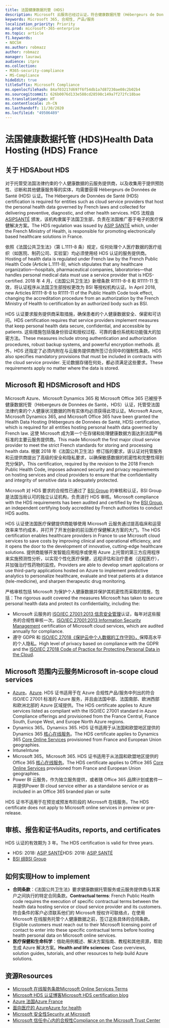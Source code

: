 ```yaml
---
title: 法国健康数据托管 (HDS)
description: Microsoft 云服务已经过认证，符合健康数据托管 (Hébergeurs de Données de Santé) 标准。
keywords: Microsoft 365, 合规性, 产品/服务
localization_priority: Priority
ms.prod: microsoft-365-enterprise
ms.topic: article
f1.keywords:
- NOCSH
ms.author: robmazz
author: robmazz
manager: laurawi
audience: itpro
ms.collection:
- M365-security-compliance
- MS-Compliance
hideEdit: true
titleSuffix: Microsoft Compliance
ms.openlocfilehash: 84af03217d697f6f54db1a7d87230ae08c2b02b4
ms.sourcegitcommit: 626b0076d133e588cd28598c149a7f272fc18bae
ms.translationtype: HT
ms.contentlocale: zh-CN
ms.lasthandoff: 11/30/2020
ms.locfileid: "49506489"
---
```

# <a name="health-data-hosting-hds-france"></a><span data-ttu-id="060b0-104">法国健康数据托管 (HDS)</span><span class="sxs-lookup"><span data-stu-id="060b0-104">Health Data Hosting (HDS) France</span></span>

## <a name="about-hds"></a><span data-ttu-id="060b0-105">关于 HDS</span><span class="sxs-lookup"><span data-stu-id="060b0-105">About HDS</span></span>

<span data-ttu-id="060b0-106">对于托管受法国法律约束的个人健康数据的云服务提供商，以及收集用于提供预防性、诊断和其他健康服务等的实体，均需要获得 Hébergeurs de Données de Santé (HDS) 认证。</span><span class="sxs-lookup"><span data-stu-id="060b0-106">The Hébergeurs de Données de Santé (HDS) certification is required for entities such as cloud service providers that host the personal health data governed by French laws and collected for delivering preventive, diagnostic, and other health services.</span></span> <span data-ttu-id="060b0-107">HDS 法规由 [ ASIPSANTÉ](https://esante.gouv.fr/) 颁发，该机构隶属于法国卫生部，负责在法国推广基于电子的医疗保健解决方案。</span><span class="sxs-lookup"><span data-stu-id="060b0-107">The HDS regulation was issued by [ASIP SANTÉ](https://esante.gouv.fr/) which, under the French Ministry of Health, is responsible for promoting electronically based healthcare solutions in France.</span></span>

<span data-ttu-id="060b0-108">依照《法国公共卫生法》（第 L.1111-8 条）规定，任何处理个人医疗数据的医疗组织（如医院、制药公司、实验室）均必须使用经 HDS 认证的服务提供商。</span><span class="sxs-lookup"><span data-stu-id="060b0-108">Hosting of health data is regulated under French law by the French Public Health Code (Article L.1111-8), which stipulates that any healthcare organization—hospitals, pharmaceutical companies, laboratories—that handles personal medical data must use a service provider that is HDS-certified.</span></span> <span data-ttu-id="060b0-109">2018 年 4 月，《法国公共卫生法》新增条款 R1111-8-8 和 R1111-11 生效，将认证程序从法国卫生部授权更改为 BSI 等授权机构认证。</span><span class="sxs-lookup"><span data-stu-id="060b0-109">In April 2018, new Articles R1111-8-8 to R1111-11 of the Public Health Code took effect, changing the accreditation procedure from an authorization by the French Ministry of Health to certification by an authorized body such as BSI.</span></span>

<span data-ttu-id="060b0-110">HDS 认证要求服务提供商采取措施，确保患者的个人健康数据安全、保密和可访问。</span><span class="sxs-lookup"><span data-stu-id="060b0-110">HDS certification requires that service providers implement measures that keep personal health data secure, confidential, and accessible by patients.</span></span> <span data-ttu-id="060b0-111">这些措施包括强身份验证和授权过程、可靠的备份系统和功能强大的加密方法。</span><span class="sxs-lookup"><span data-stu-id="060b0-111">These measures include strong authentication and authorization procedures, robust backup systems, and powerful encryption methods.</span></span> <span data-ttu-id="060b0-112">此外，HDS 还指定了必须内附在与云服务提供商所签订合同中的强制性条款。</span><span class="sxs-lookup"><span data-stu-id="060b0-112">HDS also specifies mandatory provisions that must be included in contracts with the cloud service provider.</span></span> <span data-ttu-id="060b0-113">无论数据存储在何处，都必须满足这些要求。</span><span class="sxs-lookup"><span data-stu-id="060b0-113">These requirements apply no matter where the data is stored.</span></span>

## <a name="microsoft-and-hds"></a><span data-ttu-id="060b0-114">Microsoft 和 HDS</span><span class="sxs-lookup"><span data-stu-id="060b0-114">Microsoft and HDS</span></span>

<span data-ttu-id="060b0-115">Microsoft Azure、Microsoft Dynamics 365 和 Microsoft Office 365 已被授予健康数据托管（Hébergeurs de Données de Santé，HDS）认证，托管受法国法律约束的个人健康状况数据的所有实体均必须获得此项认证。</span><span class="sxs-lookup"><span data-stu-id="060b0-115">Microsoft Azure, Microsoft Dynamics 365, and Microsoft Office 365 have been granted the Health Data Hosting (Hébergeurs de Données de Santé, HDS) certification, which is required for all entities hosting personal health data governed by French law.</span></span> <span data-ttu-id="060b0-116">这使 Microsoft 成为第一个在存储和处理健康数据方面达到法国严格标准的主要云服务提供商。</span><span class="sxs-lookup"><span data-stu-id="060b0-116">This made Microsoft the first major cloud service provider to meet the strict French standards for storing and processing health data.</span></span> <span data-ttu-id="060b0-117">根据 2018 年《法国公共卫生法》修订版的要求，该认证对托管服务和云提供商提出了高级的安全和隐私要求，以确保敏感数据的机密性和完整性得到充分保护。</span><span class="sxs-lookup"><span data-stu-id="060b0-117">This certification, required by the revision to the 2018 French Public Health Code, imposes advanced security and privacy requirements on hosting services and cloud providers to ensure that the confidentiality and integrity of sensitive data is adequately protected.</span></span>

<span data-ttu-id="060b0-118">Microsoft 对 HDS 要求的合规性已通过了 [BSI Group](https://www.bsigroup.com/fr-FR/) 的审核和认证，BSI Group 是法国当局认可的独立认证机构，负责进行 HDS 审核。</span><span class="sxs-lookup"><span data-stu-id="060b0-118">Microsoft compliance with the HDS requirements has been audited and certified by the [BSI Group](https://www.bsigroup.com/fr-FR/), an independent certifying body accredited by French authorities to conduct HDS audits.</span></span>

<span data-ttu-id="060b0-119">HDS 认证使法国医疗保健提供商能够使用 Microsoft 云服务通过提高临床和运营效率来节约成本，并打开了开发创新的前沿医疗保健解决方案的大门。</span><span class="sxs-lookup"><span data-stu-id="060b0-119">The HDS certification enables healthcare providers in France to use Microsoft cloud services to save costs by improving clinical and operational efficiency, and it opens the door to the development of innovative, cutting-edge healthcare solutions.</span></span> <span data-ttu-id="060b0-120">提供商能够开发智能应用程序或使用 Azure 上托管的第三方应用程序来实施预测性分析，以实现个性化医疗保健，远程评估和治疗患者（远程医疗），并加强治疗性药物的监控。</span><span class="sxs-lookup"><span data-stu-id="060b0-120">Providers are able to develop smart applications or use third-party applications hosted on Azure to implement predictive analytics to personalize healthcare, evaluate and treat patients at a distance (tele-medicine), and sharpen therapeutic drug monitoring.</span></span>

<span data-ttu-id="060b0-121">严格审核包括 Microsoft 为保护个人健康数据并保护其机密性而采取的措施，包括：</span><span class="sxs-lookup"><span data-stu-id="060b0-121">The rigorous audit covered the measures Microsoft has taken to secure personal health data and protect its confidentiality, including the:</span></span>

- <span data-ttu-id="060b0-122">Microsoft 云服务的 [ISO/IEC 27001:2013 信息安全管理](offering-iso-27001.md)认证，每年对这些服务的合规性审核一次。</span><span class="sxs-lookup"><span data-stu-id="060b0-122">[ISO/IEC 27001:2013 Information Security Management](offering-iso-27001.md) certification of Microsoft cloud services, which are audited annually for compliance.</span></span>
- <span data-ttu-id="060b0-123">遵守 GDPR 和 [ISO/IEC 27018《保护云中个人数据的工作守则》，](offering-iso-27018.md)保障高水平的个人隐私。</span><span class="sxs-lookup"><span data-stu-id="060b0-123">High level of privacy based on compliance with the GDPR and the [ISO/IEC 27018 Code of Practice for Protecting Personal Data in the Cloud](offering-iso-27018.md).</span></span>

## <a name="microsoft-in-scope-cloud-services"></a><span data-ttu-id="060b0-124">Microsoft 范围内云服务</span><span class="sxs-lookup"><span data-stu-id="060b0-124">Microsoft in-scope cloud services</span></span>

- <span data-ttu-id="060b0-125">[Azure](https://aka.ms/AzureCompliance)。</span><span class="sxs-lookup"><span data-stu-id="060b0-125">[Azure](https://aka.ms/AzureCompliance).</span></span> <span data-ttu-id="060b0-126">HDS 证书适用于在 Azure 合规性产品/服务中列出的符合 ISO/IEC 27001 标准的 Azure 服务，并且由法国中部、法国南部、欧洲西部和欧洲北部的 Azure 区域提供。</span><span class="sxs-lookup"><span data-stu-id="060b0-126">The HDS certificate applies to Azure services listed as compliant with the ISO/IEC 27001 standard in Azure Compliance offerings and provisioned from the France Central, France South, Europe West, and Europe North Azure regions.</span></span>
- <span data-ttu-id="060b0-127">Dynamics 365。</span><span class="sxs-lookup"><span data-stu-id="060b0-127">Dynamics 365.</span></span> <span data-ttu-id="060b0-128">HDS 证书适用于从法国和欧盟地区提供的 Dynamics 365 [核心在线服务](https://aka.ms/Online-Services-Terms)。</span><span class="sxs-lookup"><span data-stu-id="060b0-128">The HDS certificate applies to Dynamics 365 [Core Online Services](https://aka.ms/Online-Services-Terms) provisioned from France and European Union geographies.</span></span>
- <span data-ttu-id="060b0-129">Intune</span><span class="sxs-lookup"><span data-stu-id="060b0-129">Intune</span></span>
- <span data-ttu-id="060b0-130">Microsoft 365。</span><span class="sxs-lookup"><span data-stu-id="060b0-130">Microsoft 365.</span></span> <span data-ttu-id="060b0-131">HDS 证书适用于从法国和欧盟地区提供的 Office 365 [核心在线服务](https://aka.ms/Online-Services-Terms)。</span><span class="sxs-lookup"><span data-stu-id="060b0-131">The HDS certificate applies to Office 365 [Core Online Services](https://aka.ms/Online-Services-Terms) provisioned from France and European Union geographies.</span></span>
- <span data-ttu-id="060b0-132">Power BI 云服务，作为独立服务提供，或者随 Office 365 品牌计划或套件一并提供</span><span class="sxs-lookup"><span data-stu-id="060b0-132">Power BI cloud service either as a standalone service or as included in an Office 365 branded plan or suite</span></span>

<span data-ttu-id="060b0-133">HDS 证书不适用于在预览或预发布阶段的 Microsoft 在线服务。</span><span class="sxs-lookup"><span data-stu-id="060b0-133">The HDS certificate does not apply to Microsoft online services in preview or pre-release.</span></span>

## <a name="audits-reports-and-certificates"></a><span data-ttu-id="060b0-134">审核、报告和证书</span><span class="sxs-lookup"><span data-stu-id="060b0-134">Audits, reports, and certificates</span></span>

<span data-ttu-id="060b0-135">HDS 认证的有效期为 3 年。</span><span class="sxs-lookup"><span data-stu-id="060b0-135">The HDS certification is valid for three years.</span></span>

- <span data-ttu-id="060b0-136">HDS: 2018: [ASIP SANTÉ](https://esante.gouv.fr/)</span><span class="sxs-lookup"><span data-stu-id="060b0-136">HDS: 2018: [ASIP SANTÉ](https://esante.gouv.fr/)</span></span>
- [<span data-ttu-id="060b0-137">BSI 组</span><span class="sxs-lookup"><span data-stu-id="060b0-137">BSI Group</span></span>](https://www.bsigroup.com/fr-FR/Nos-services/Certification/Recherche-dans-le-repertoire-des-certificats-et-des-clients/Resultats-de-la-recherche-dans-le-repertoire-des-certificats-et-des-clients/?searchkey=licence%3dHDS%2b701569%26company%3dMicrosoft%2bCorp&licencenumber=HDS%20701569)

## <a name="how-to-implement"></a><span data-ttu-id="060b0-138">如何实现</span><span class="sxs-lookup"><span data-stu-id="060b0-138">How to implement</span></span>

- <span data-ttu-id="060b0-139">**合同条款**：《法国公共卫生法》要求健康数据托管服务或云服务提供商与其客户之间执行的特定合同条款。</span><span class="sxs-lookup"><span data-stu-id="060b0-139">**Contractual terms**: French Public Health code requires the execution of specific contractual terms between the health data hosting service or cloud service provider and its customers.</span></span> <span data-ttu-id="060b0-140">符合条件的客户必须联系他们的 Microsoft 授权许可联络点，在使用 Microsoft 在线服务托管个人健康数据之前，签订这些具体的合同条款。</span><span class="sxs-lookup"><span data-stu-id="060b0-140">Eligible customers must reach out to their Microsoft licensing point of contact to enter into these specific contractual terms before hosting health personal data on Microsoft online services.</span></span>
- <span data-ttu-id="060b0-141">**医疗保健和生命科学**：借助用例概述、解决方案指南、教程和其他资源，帮助生成 Azure 解决方案。</span><span class="sxs-lookup"><span data-stu-id="060b0-141">**Health and life sciences**: Case overviews, solution guides, tutorials, and other resources to help build Azure solutions.</span></span>

## <a name="resources"></a><span data-ttu-id="060b0-142">资源</span><span class="sxs-lookup"><span data-stu-id="060b0-142">Resources</span></span>

- [<span data-ttu-id="060b0-143">Microsoft 在线服务条款</span><span class="sxs-lookup"><span data-stu-id="060b0-143">Microsoft Online Services Terms</span></span>](https://aka.ms/Online-Services-Terms)
- [<span data-ttu-id="060b0-144">Microsoft HDS 认证博客</span><span class="sxs-lookup"><span data-stu-id="060b0-144">Microsoft HDS certification blog</span></span>](https://news.microsoft.com/2018/11/06/microsoft-1er-acteur-majeur-du-cloud-public-a-etre-certifie-hebergeur-de-donnees-de-sante-en-france/)
- [<span data-ttu-id="060b0-145">Azure 法国</span><span class="sxs-lookup"><span data-stu-id="060b0-145">Azure France</span></span>](https://azure.microsoft.com/global-infrastructure/france/)
- [<span data-ttu-id="060b0-146">面向医疗的 Azure</span><span class="sxs-lookup"><span data-stu-id="060b0-146">Azure for health</span></span>](https://azure.microsoft.com/industries/healthcare/)
- [<span data-ttu-id="060b0-147">Microsoft 安全性</span><span class="sxs-lookup"><span data-stu-id="060b0-147">Security at Microsoft</span></span>](https://www.microsoft.com/security)
- [<span data-ttu-id="060b0-148">Microsoft 信任中心内的合规性</span><span class="sxs-lookup"><span data-stu-id="060b0-148">Compliance on the Microsoft Trust Center</span></span>](https://www.microsoft.com/trust-center/compliance/compliance-overview)
